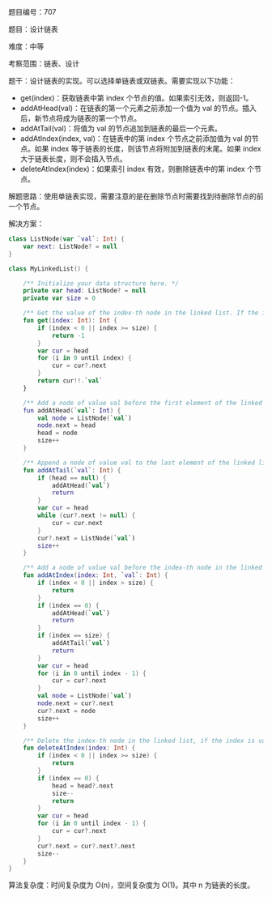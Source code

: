 题目编号：707

题目：设计链表

难度：中等

考察范围：链表、设计

题干：设计链表的实现。可以选择单链表或双链表。需要实现以下功能：

- get(index)：获取链表中第 index 个节点的值。如果索引无效，则返回-1。
- addAtHead(val)：在链表的第一个元素之前添加一个值为 val 的节点。插入后，新节点将成为链表的第一个节点。
- addAtTail(val)：将值为 val 的节点追加到链表的最后一个元素。
- addAtIndex(index, val)：在链表中的第 index 个节点之前添加值为 val 的节点。如果 index 等于链表的长度，则该节点将附加到链表的末尾。如果 index 大于链表长度，则不会插入节点。
- deleteAtIndex(index)：如果索引 index 有效，则删除链表中的第 index 个节点。

解题思路：使用单链表实现，需要注意的是在删除节点时需要找到待删除节点的前一个节点。

解决方案：

```kotlin
class ListNode(var `val`: Int) {
    var next: ListNode? = null
}

class MyLinkedList() {

    /** Initialize your data structure here. */
    private var head: ListNode? = null
    private var size = 0

    /** Get the value of the index-th node in the linked list. If the index is invalid, return -1. */
    fun get(index: Int): Int {
        if (index < 0 || index >= size) {
            return -1
        }
        var cur = head
        for (i in 0 until index) {
            cur = cur?.next
        }
        return cur!!.`val`
    }

    /** Add a node of value val before the first element of the linked list. After the insertion, the new node will be the first node of the linked list. */
    fun addAtHead(`val`: Int) {
        val node = ListNode(`val`)
        node.next = head
        head = node
        size++
    }

    /** Append a node of value val to the last element of the linked list. */
    fun addAtTail(`val`: Int) {
        if (head == null) {
            addAtHead(`val`)
            return
        }
        var cur = head
        while (cur?.next != null) {
            cur = cur.next
        }
        cur?.next = ListNode(`val`)
        size++
    }

    /** Add a node of value val before the index-th node in the linked list. If index equals to the length of linked list, the node will be appended to the end of linked list. If index is greater than the length, the node will not be inserted. */
    fun addAtIndex(index: Int, `val`: Int) {
        if (index < 0 || index > size) {
            return
        }
        if (index == 0) {
            addAtHead(`val`)
            return
        }
        if (index == size) {
            addAtTail(`val`)
            return
        }
        var cur = head
        for (i in 0 until index - 1) {
            cur = cur?.next
        }
        val node = ListNode(`val`)
        node.next = cur?.next
        cur?.next = node
        size++
    }

    /** Delete the index-th node in the linked list, if the index is valid. */
    fun deleteAtIndex(index: Int) {
        if (index < 0 || index >= size) {
            return
        }
        if (index == 0) {
            head = head?.next
            size--
            return
        }
        var cur = head
        for (i in 0 until index - 1) {
            cur = cur?.next
        }
        cur?.next = cur?.next?.next
        size--
    }
}
```

算法复杂度：时间复杂度为 O(n)，空间复杂度为 O(1)。其中 n 为链表的长度。